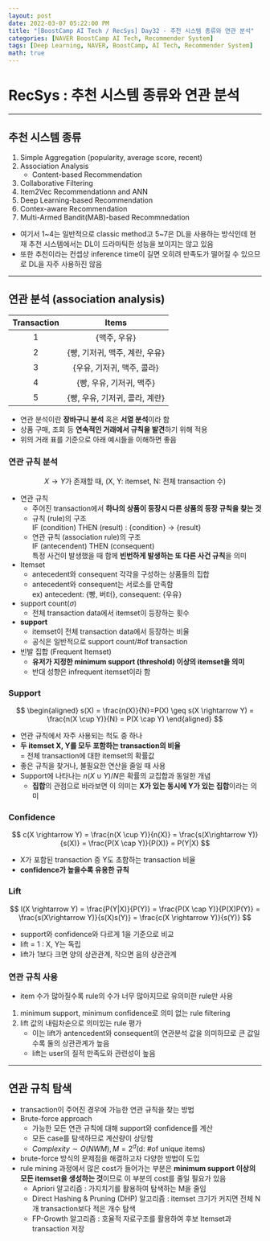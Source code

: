 ```yaml
---
layout: post
date: 2022-03-07 05:22:00 PM
title: "[BoostCamp AI Tech / RecSys] Day32 - 추천 시스템 종류와 연관 분석"
categories: [NAVER BoostCamp AI Tech, Recommender System]
tags: [Deep Learning, NAVER, BoostCamp, AI Tech, Recommender System]
math: true
---
```

# RecSys : 추천 시스템 종류와 연관 분석

---

## 추천 시스템 종류

1. Simple Aggregation (popularity, average score, recent)
2. Association Analysis
   - Content-based Recommendation
3. Collaborative Filtering
4. Item2Vec Recommendationn and ANN
5. Deep Learning-based Recommendation
6. Contex-aware Recommendation
7. Multi-Armed Bandit(MAB)-based Recommnedation

- 여기서 1~4는 일반적으로 classic method고 5~7은 DL을 사용하는 방식인데 현재 추천 시스템에서는 DL이 드라마틱한 성능을 보이지는 않고 있음
- 또한 추천이라는 컨셉상 inference time이 길면 오히려 만족도가 떨어질 수 있으므로 DL을 자주 사용하진 않음

---

## 연관 분석 (association analysis)

|Transaction|Items|
|:---:|:---:|
|1|{맥주, 우유}|
|2|{빵, 기저귀, 맥주, 계란, 우유}|
|3|{우유, 기저귀, 맥주, 콜라}|
|4|{빵, 우유, 기저귀, 맥주}|
|5|{빵, 우유, 기저귀, 콜라, 계란}|

- 연관 분석이란 **장바구니 분석** 혹은 **서열 분석**이라 함
- 상품 구매, 조회 등 **연속적인 거래에서 규칙을 발견**하기 위해 적용
- 위의 거래 표를 기준으로 아래 예시들을 이해하면 좋음

### 연관 규칙 분석

$$
X \rightarrow Y \text{가 존재할 때, (X, Y: itemset, N: 전체 transaction 수)}
$$

- 연관 규칙
  - 주어진 transaction에서 **하나의 상품이 등장시 다른 상품의 등장 규칙을 찾는 것**
  - 규칙 (rule)의 구조  
    IF (condition) THEN (result) : {condition} $\rightarrow$ {result}
  - 연관 규칙 (association rule)의 구조  
    IF (antecendent) THEN (consequent)  
    특정 사건이 발생했을 때 함께 **빈번하게 발생하는 또 다른 사건 규칙**을 의미
- Itemset
  - antecedent와 consequent 각각을 구성하는 상품들의 집합
  - antecedent와 consequent는 서로소를 만족함  
    ex) antecedent: {빵, 버터}, consequent: {우유}
- support count($\sigma$)
  - 전체 transaction data에서 itemset이 등장하는 횟수
- **support**
  - itemset이 전체 transaction data에서 등장하는 비율
  - 공식은 일반적으로 $\text{support count}/\text{\# of transaction}$
- 빈발 집합 (Frequent Itemset)
  - **유저가 지정한 minimum support (threshold) 이상의 itemset을 의미**
  - 반대 성향은 infrequent itemset이라 함

### Support

$$
\begin{aligned}
    s(X) = \frac{n(X)}{N}=P(X) \geq s(X \rightarrow Y) = \frac{n(X \cup Y)}{N} = P(X \cap Y)
\end{aligned}
$$

- 연관 규칙에서 자주 사용되는 척도 중 하나
- **두 itemset X, Y를 모두 포함하는 transaction의 비율**  
  = 전체 transaction에 대한 itemset의 확률값
- 좋은 규칙을 찾거나, 불필요한 연산을 줄일 때 사용
- Support에 나타나는 $n(X \cup Y)/N$은 확률의 교집합과 동일한 개념
  - **집합**의 관점으로 바라보면 이 의미는 **X가 있는 동시에 Y가 있는 집합**이라는 의미

### Confidence

$$
c(X \rightarrow Y) = \frac{n(X \cup Y)}{n(X)} = \frac{s(X\rightarrow Y)}{s(X)} = \frac{P(X \cap Y)}{P(X)} = P(Y|X)
$$

- X가 포함된 transaction 중 Y도 초함하는 transaction 비율
- **confidence가 높을수록 유용한 규칙**

### Lift

$$
l(X \rightarrow Y) = \frac{P(Y|X)}{P(Y)} = \frac{P(X \cap Y)}{P(X)P(Y)} = \frac{s(X\rightarrow Y)}{s(X)s(Y)} = \frac{c(X \rightarrow Y)}{s(Y)}
$$

- support와 confidence와 다르게 1을 기준으로 비교
- lift = 1 : X, Y는 독립
- lift가 1보다 크면 양의 상관관계, 작으면 음의 상관관계

### 연관 규칙 사용

- item 수가 많아질수록 rule의 수가 너무 많아지므로 유의미한 rule만 사용

1. minimum support, minimum confidence로 의미 없는 rule filtering
2. lift 값의 내림차순으로 의미있는 rule 평가
    - 이는 lift가 antencedent와 consequent의 연관분석 값을 의미하므로 큰 값일수록 둘의 상관관계가 높음
    - lift는 user의 질적 만족도와 관련성이 높음

---

## 연관 규칙 탐색

- transaction이 주어진 경우에 가능한 연관 규칙을 찾는 방법
- Brute-force approach
  - 가능한 모든 연관 규칙에 대해 support와 confidence를 계산
  - 모든 case를 탐색하므로 계산량이 상당함
  - $Complexity \sim O(NW M), M = 2^d \text{(d: \# of unique items)}$
- brute-force 방식의 문제점을 해결하고자 다양한 방법이 도입
- rule mining 과정에서 많은 cost가 들어가는 부분은 **minimum support 이상의 모든 itemset을 생성하는 것**이므로 이 부분의 cost를 줄일 필요가 있음
  - Apriori 알고리즘 : 가지치기를 활용하여 탐색하는 M을 줄임
  - Direct Hashing & Pruning (DHP) 알고리즘 : itemset 크기가 커지면 전체 N개 transaction보다 적은 개수 탐색
  - FP-Growth 알고리즘 : 호율적 자료구조를 활용하여 후보 Itemset과 transaction 저장